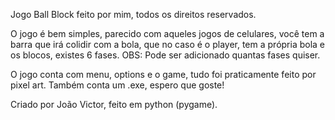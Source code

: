 Jogo Ball Block feito por mim, todos os direitos reservados.

O jogo é bem simples, parecido com aqueles jogos de celulares, você tem a barra que irá colidir com a bola, que no caso é o player, tem a própria bola e os blocos, existes 6 fases. OBS: Pode ser adicionado quantas fases quiser.

O jogo conta com menu, options e o game, tudo foi praticamente feito por pixel art. Também conta um .exe, espero que goste!

Criado por João Victor, feito em python (pygame).